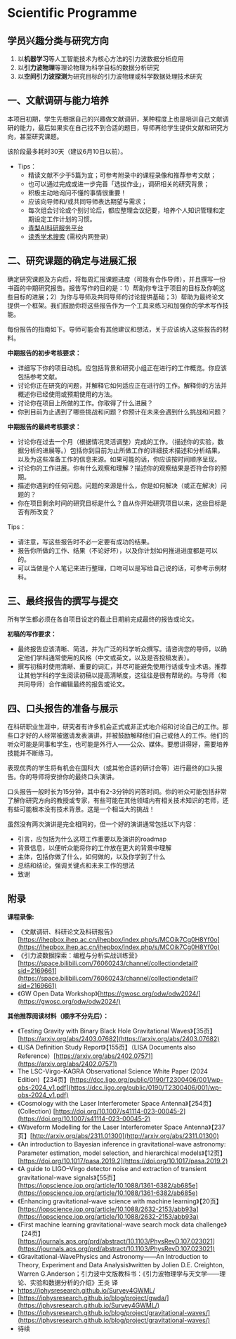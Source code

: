 # Scientific Programme

## 学员兴趣分类与研究方向

1. 以**机器学习**等人工智能技术为核心方法的引力波数据分析应用
2. 以**引力波物理**等理论物理为科学目标的数据分析研究
3. 以**空间引力波探测**为研究目标的引力波物理或科学数据处理技术研究

## 一、文献调研与能力培养
本项目初期，学生先根据自己的兴趣做文献调研，某种程度上也是培训自己文献调研的能力，最后如果实在自己找不到合适的题目，导师再给学生提供文献和研究方向，甚至研究课题。

该阶段最多耗时30天（建议6月10日以前）。

- Tips：
  - 精读文献不少于5篇为宜；可参考附录中的课程录像和推荐参考文献；
  - 也可以通过完成或进一步完善「选拔作业」，调研相关的研究背景；
  - 积极主动地询问不懂的事情很重要！
  - 应该向导师和/或共同导师表达期望与需求；
  - 每次组会讨论或个别讨论后，都应整理会议纪要，培养个人知识管理和定期设定工作计划的习惯。
  - [青梨AI科研服务平台](https://qingli.newacademic.net/#/search?webPage=2)
  - [读秀学术搜索](https://www.duxiu.com/) (需校内网登录)

## 二、研究课题的确定与进展汇报

确定研究课题及方向后，将每周汇报课题进度（可能有合作导师），并且撰写一份书面的中期研究报告。报告写作的目的是：1）帮助你专注于项目的目标及你朝这些目标的进展；2）为你与导师及共同导师的讨论提供基础；3）帮助为最终论文提供一个框架。我们鼓励你将这些报告作为一个工具来练习和加强你的学术写作技能。

每份报告的指南如下。导师可能会有其他建议和想法，关于应该纳入这些报告的材料。

**中期报告的初步考核要求：**
- 详细写下你的项目动机。应包括背景和研究小组正在进行的工作概览。你应该包括参考文献。
- 讨论你正在研究的问题，并解释它如何适应正在进行的工作。解释你的方法并概述你已经使用或预期使用的方法。
- 讨论你在项目上所做的工作。你取得了什么进展？
- 你到目前为止遇到了哪些挑战和问题？你预计在未来会遇到什么挑战和问题？

**中期报告的最终考核要求：**
- 讨论你在过去一个月（根据情况灵活调整）完成的工作。（描述你的实验，数据分析的进展等。）包括你到目前为止所做工作的详细技术描述和分析结果，以及为这些准备工作的信息来源。如果可能的话，你应该按时间顺序呈现。
- 讨论你的工作进展。你有什么观察和理解？描述你的观察结果是否符合你的预期。
- 描述你遇到的任何问题。问题的来源是什么，你是如何解决（或正在解决）问题的？
- 你在项目剩余时间的研究目标是什么？自从你开始研究项目以来，这些目标是否有所改变？

Tips：
- 请注意，写这些报告时不必一定要有成功的结果。
- 报告你所做的工作、结果（不论好坏），以及你计划如何推进进度都是可以的。
- 可以当做是个人笔记来进行整理，口吻可以是写给自己说的话，可参考示例材料。

## 三、最终报告的撰写与提交
所有学生都必须在各自项目设定的截止日期前完成最终的报告或论文。

**初稿的写作要求：**
- 最终报告应该清晰、简洁，并为广泛的科学听众撰写。请咨询您的导师，以确定他们学科通常使用的风格（中文或英文，以及是否投稿发表）。
- 撰写初稿时使用清晰、重要的词汇，并尽可能避免使用行话或专业术语。推荐让其他学科的学生阅读初稿以提高清晰度，这往往是很有帮助的。与导师（和共同导师）合作编辑最终的报告或论文。

## 四、口头报告的准备与展示
在科研职业生涯中，研究者有许多机会正式或非正式地介绍和讨论自己的工作。那些口才好的人经常被邀请发表演讲，并被鼓励解释他们自己或他人的工作。他们的听众可能是同事和学生，也可能是外行人——公众、媒体。要想讲得好，需要培养技能并不断练习。

表现优秀的学生将有机会在国科大（或其他合适的研讨会等）进行最终的口头报告。你的导师将安排你的最终口头演讲。

口头报告一般时长为15分钟，其中有2-3分钟的问答时间。你的听众可能包括非常了解你研究方向的教授或专家，有些可能在其他领域内有相关技术知识的老师，还有些可能根本没有技术背景。这是一个相当大的挑战！

虽然没有两次演讲是完全相同的，但一个好的演讲通常包括以下内容：
- 引言，应包括为什么这项工作重要以及演讲的roadmap
- 背景信息，以便听众能将你的工作放在更大的背景中理解
- 主体，包括你做了什么，如何做的，以及你学到了什么
- 总结和结论，强调关键点和未来工作的想法
- 致谢


## 附录

**课程录像:**
- 《文献调研、科研论文及科研报告》[https://ihepbox.ihep.ac.cn/ihepbox/index.php/s/MCOik7Cg0H8Yf0o](https://ihepbox.ihep.ac.cn/ihepbox/index.php/s/MCOik7Cg0H8Yf0o)
- 《引力波数据探索：编程与分析实战训练营》[https://space.bilibili.com/76060243/channel/collectiondetail?sid=2169661](https://space.bilibili.com/76060243/channel/collectiondetail?sid=2169661)
- 《GW Open Data Workshop》[https://gwosc.org/odw/odw2024/](https://gwosc.org/odw/odw2024/)

**其他推荐阅读材料（顺序不分先后）：**

- 《Testing Gravity with Binary Black Hole Gravitational Waves》【35页】[https://arxiv.org/abs/2403.07682](https://arxiv.org/abs/2403.07682)
- 《LISA Definition Study Report》【155页】（LISA Documents also Reference）[https://arxiv.org/abs/2402.07571](https://arxiv.org/abs/2402.07571)
- The LSC-Virgo-KAGRA Observational Science White Paper (2024 Edition)【234页】[https://dcc.ligo.org/public/0190/T2300406/001/wp-obs-2024_v1.pdf](https://dcc.ligo.org/public/0190/T2300406/001/wp-obs-2024_v1.pdf)
- 《Cosmology with the Laser Interferometer Space Antenna》【254页】(Collection) [https://doi.org/10.1007/s41114-023-00045-2](https://doi.org/10.1007/s41114-023-00045-2)
- 《Waveform Modelling for the Laser Interferometer Space Antenna》【237页】[http://arxiv.org/abs/2311.01300](http://arxiv.org/abs/2311.01300)
- 《An introduction to Bayesian inference in gravitational-wave astronomy: Parameter estimation, model selection, and hierarchical models》【12页】[https://doi.org/10.1017/pasa.2019.2](https://doi.org/10.1017/pasa.2019.2)
- 《A guide to LIGO–Virgo detector noise and extraction of transient gravitational-wave signals》【55页】[https://iopscience.iop.org/article/10.1088/1361-6382/ab685e](https://iopscience.iop.org/article/10.1088/1361-6382/ab685e)
- 《Enhancing gravitational-wave science with machine learning》【20页】[https://iopscience.iop.org/article/10.1088/2632-2153/abb93a](https://iopscience.iop.org/article/10.1088/2632-2153/abb93a)
- 《First machine learning gravitational-wave search mock data challenge》【24页】[https://journals.aps.org/prd/abstract/10.1103/PhysRevD.107.023021](https://journals.aps.org/prd/abstract/10.1103/PhysRevD.107.023021)
- 《Gravitational-WavePhysics and Astronomy——An Introduction to Theory, Experiment and Data Analysis》written by Jolien D.E. Creighton, Warren G.Anderson；引力波中文版教科书：《引力波物理学与天文学——理论、实验和数据分析的介绍》王炎 译
- https://iphysresearch.github.io/Survey4GWML/
- [https://iphysresearch.github.io/blog/project/gwda/](https://iphysresearch.github.io/Survey4GWML/)
- [https://iphysresearch.github.io/blog/project/gravitational-waves/](https://iphysresearch.github.io/blog/project/gravitational-waves/)
- 待续
